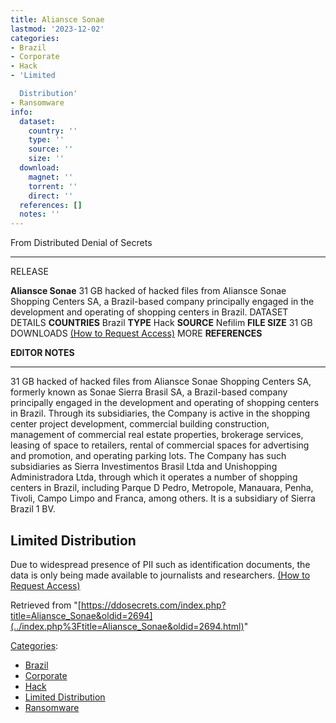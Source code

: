 ```yaml
---
title: Aliansce Sonae
lastmod: '2023-12-02'
categories:
- Brazil
- Corporate
- Hack
- 'Limited

  Distribution'
- Ransomware
info:
  dataset:
    country: ''
    type: ''
    source: ''
    size: ''
  download:
    magnet: ''
    torrent: ''
    direct: ''
  references: []
  notes: ''
---
```




From Distributed Denial of Secrets

---
RELEASE

**Aliansce Sonae**
31 GB hacked of hacked files from Aliansce Sonae Shopping Centers SA, a Brazil-based company principally engaged in the development and operating of shopping centers in Brazil.
DATASET DETAILS
**COUNTRIES** Brazil
**TYPE** Hack
**SOURCE** Nefilim
**FILE SIZE** 31 GB
DOWNLOADS [(How to Request Access)](Contact.html#Request_Access "Contact")
MORE
**REFERENCES**

**EDITOR NOTES**

---

31 GB hacked of hacked files from Aliansce Sonae Shopping Centers SA,
formerly known as Sonae Sierra Brasil SA, a Brazil-based company
principally engaged in the development and operating of shopping centers
in Brazil. Through its subsidiaries, the Company is active in the
shopping center project development, commercial building construction,
management of commercial real estate properties, brokerage services,
leasing of space to retailers, rental of commercial spaces for
advertising and promotion, and operating parking lots. The Company has
such subsidiaries as Sierra Investimentos Brasil Ltda and Unishopping
Administradora Ltda, through which it operates a number of shopping
centers in Brazil, including Parque D Pedro, Metropole, Manauara, Penha,
Tivoli, Campo Limpo and Franca, among others. It is a subsidiary of
Sierra Brazil 1 BV.

## Limited Distribution

Due to widespread presence of PII such as identification documents, the
data is only being made available to journalists and researchers. [(How
to Request Access)](Contact.html#Request_Access "Contact")

Retrieved from
"[https://ddosecrets.com/index.php?title=Aliansce_Sonae&oldid=2694](../index.php%3Ftitle=Aliansce_Sonae&oldid=2694.html)"

[Categories](./Special:Categories.html "Special:Categories"):

- [Brazil](./Category:Brazil.html "Category:Brazil")
- [Corporate](./Category:Corporate.html "Category:Corporate")
- [Hack](./Category:Hack.html "Category:Hack")
- [Limited
Distribution](./Category:Limited_Distribution.html "Category:Limited Distribution")
- [Ransomware](./Category:Ransomware.html "Category:Ransomware")
